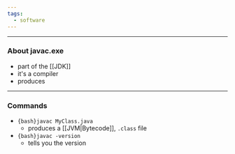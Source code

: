 ```yaml
---
tags:
  - software
---
```

---

### About javac.exe

- part of the [[JDK]]
- it's a compiler
- produces 

---

### Commands

- `{bash}javac MyClass.java`
	- produces a [[JVM|Bytecode]], `.class` file
- `{bash}javac -version`
	- tells you the version